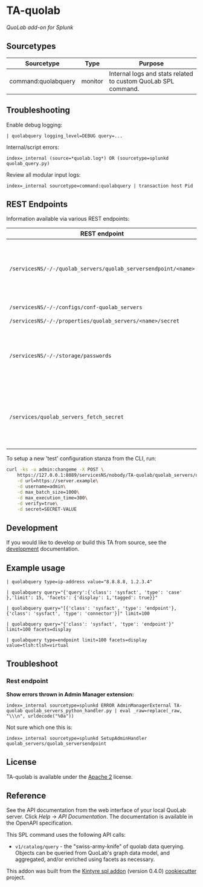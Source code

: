 # TA-quolab

_QuoLab add-on for Splunk_

## Sourcetypes

| Sourcetype          | Type    | Purpose                                                       |
| ------------------- | ------- | ------------------------------------------------------------- |
| command:quolabquery | monitor | Internal logs and stats related to custom QuoLab SPL command. |

## Troubleshooting

Enable debug logging:

```
| quolabquery logging_level=DEBUG query=...
```

Internal/script errors:

```
index=_internal (source=*quolab.log*) OR (sourcetype=splunkd quolab_query.py)
```

Review all modular input logs:

```
index=_internal sourcetype=command:quolabquery | transaction host Pid
```

## REST Endpoints

Information available via various REST endpoints:

| REST endpoint                                                  | Script                             | Information shown                                                                                                                                                                               |
| -------------------------------------------------------------- | ---------------------------------- | ----------------------------------------------------------------------------------------------------------------------------------------------------------------------------------------------- |
| `/servicesNS/-/-/quolab_servers/quolab_serversendpoint/<name>` | `quolab_servers_python_handler.py` | Read/write properties and unencrypted 'secret'; restricted via capabilities. Only `read_quolab_servers_config` can read, and `edit_quolab_servers_config` can write.                            |
| `/servicesNS/-/-/configs/conf-quolab_servers`                  | N/A (native)                       | Shows 'secret' as "HIDDEN"                                                                                                                                                                      |
| `/servicesNS/-/-/properties/quolab_servers/<name>/secret`      | N/A (native)                       | Shows 'value' as "HIDDEN"                                                                                                                                                                       |
| `/servicesNS/-/-/storage/passwords`                            | N/A (native)                       | Will show `password` in encrypted form (as stored in `passwords.conf`) and `clear_password` (unencrypted). Access is restricted to users with the `list_storage_passwords` capability.          |
| `/services/quolab_servers_fetch_secret`                        | `quolab_servers_rh_settings.py`    | Show unencrypted `secret` and is restricted via capabilities. Uses the scripted rest handler with `passSystemAuth` enabled so that the necessary secret can be obtained without being an admin. |

To setup a new 'test' configuration stanza from the CLI, run:

```bash
curl -ks -u admin:changeme -X POST \
    https://127.0.0.1:8089/servicesNS/nobody/TA-quolab/quolab_servers/quolab_serversendpoint/quolab \
    -d url=https://server.example\
    -d username=admin\
    -d max_batch_size=1000\
    -d max_execution_time=300\
    -d verify=true\
    -d secret=SECRET-VALUE
```

## Development

If you would like to develop or build this TA from source, see the [development](./DEVELOPMENT.md) documentation.

## Example usage

```
| quolabquery type=ip-address value="8.8.8.8, 1.2.3.4"

| quolabquery query="{'query':{'class': 'sysfact', 'type': 'case' },'limit': 15, 'facets': {'display': 1,'tagged': true}}"

| quolabquery query="[{'class': 'sysfact', 'type': 'endpoint'}, {'class': 'sysfact', 'type': 'connector'}]" limit=100

| quolabquery query="{'class': 'sysfact', 'type': 'endpoint'}" limit=100 facets=display

| quolabquery type=endpoint limit=100 facets=display value=tlsh:tlsh=virtual

```

## Troubleshoot

### Rest endpoint

**Show errors thrown in Admin Manager extension:**

```
index=_internal sourcetype=splunkd ERROR AdminManagerExternal TA-quolab quolab_servers_python_handler.py | eval _raw=replace(_raw, "\\\n", urldecode("%0a"))
```

Not sure which one this is:

```
index=_internal sourcetype=splunkd SetupAdminHandler quolab_servers/quolab_serversendpoint
```

## License

TA-quolab is available under the [Apache 2](https://www.apache.org/licenses/LICENSE-2.0) license.

## Reference

See the API documentation from the web interface of your local QuoLab server. Click _Help_ -> _API Documentation_. The documentation is available in the OpenAPI specification.

This SPL command uses the following API calls:

-   `v1/catalog/query` - the "swiss-army-knife" of quolab data querying. Objects can be queried from QuoLab's graph data model, and aggregated, and/or enriched using facets as necessary.

This addon was built from the [Kintyre spl addon](https://github.com/Kintyre/cypress_ta_spl) (version 0.4.0) [cookiecutter](https://github.com/audreyr/cookiecutter) project.
